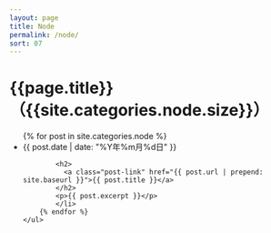 ```yaml
---
layout: page
title: Node
permalink: /node/
sort: 07
---
```


<div class="home">
    <h1 class="post-title">{{page.title}}（{{site.categories.node.size}}）</h1>
    <ul class="post-list">
        {% for post in site.categories.node %}
            <li>
            <span class="post-meta">{{ post.date | date: "%Y年%m月%d日" }}</span>

            <h2>
              <a class="post-link" href="{{ post.url | prepend: site.baseurl }}">{{ post.title }}</a>
            </h2>
            <p>{{ post.excerpt }}</p>
            </li>
        {% endfor %}
    </ul>
</div>